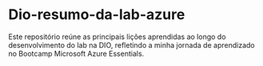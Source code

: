 # Dio-resumo-da-lab-azure
Este repositório reúne as principais lições aprendidas ao longo do desenvolvimento do lab na DIO, refletindo a minha jornada de aprendizado no Bootcamp Microsoft Azure Essentials.
